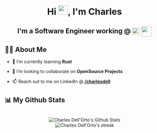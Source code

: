 <h1 align="center">Hi <img src="https://raw.githubusercontent.com/MartinHeinz/MartinHeinz/master/wave.gif" width="30px">, I'm Charles</h1>
<h2 align="center">
  I'm a Software Engineer working @ 
  <img align="center" width="24" src="https://cdn.cdnlogo.com/logos/g/35/google-icon.svg">
  <img align="center" width="32" src="https://cdn.cdnlogo.com/logos/g/50/google-stadia.svg">
</h2>


## 🙋‍♂️ About Me

<!-- - 🔭 I’m currently working on **[]()** -->

- 🌱 I’m currently learning **Rust**

- 👯 I’m looking to collaborate on **OpenSource Projects**

<!-- - 👨‍💻 All of my  Research papers are available at **[]()** -->

- 📫 Reach out to me on LinkedIn @ **[/charlesdell](https://www.linkedin.com/in/charlesdell/)**

<!-- - ⚡  **Actively seeking ...** -->

## 📊 My Github Stats

<br/>

<div align="center">
  <img alt="Charles Dell'Orto's Github Stats" src="https://github-readme-stats.vercel.app/api?username=charlesdell&show_icons=true&count_private=true&theme=tokyonight&hide_border=&stroke=0000&background=060A0CD0" />

  <br/>

  <img alt="Charles Dell'Orto's streak" src="https://github-readme-streak-stats.herokuapp.com/?user=charlesdell&theme=tokyonight&hide_border=true&stroke=0000&background=060A0CD0"/>
</div>
